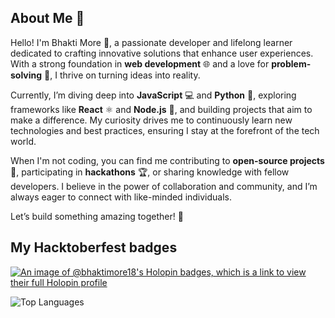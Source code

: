 ## About Me 🌟

Hello! I'm Bhakti More 👋, a passionate developer and lifelong learner dedicated to crafting innovative solutions that enhance user experiences. With a strong foundation in **web development** 🌐 and a love for **problem-solving** 🧩, I thrive on turning ideas into reality.

Currently, I’m diving deep into **JavaScript** 💻 and **Python** 🐍, exploring frameworks like **React** ⚛️ and **Node.js** 🌿, and building projects that aim to make a difference. My curiosity drives me to continuously learn new technologies and best practices, ensuring I stay at the forefront of the tech world.

When I'm not coding, you can find me contributing to **open-source projects** 🤝, participating in **hackathons** 🏆, or sharing knowledge with fellow developers. I believe in the power of collaboration and community, and I’m always eager to connect with like-minded individuals.

Let’s build something amazing together! 🚀

## My Hacktoberfest badges
[![An image of @bhaktimore18's Holopin badges, which is a link to view their full Holopin profile](https://holopin.me/bhaktimore18)](https://holopin.io/@bhaktimore18)

![Top Languages](https://github-readme-stats.vercel.app/api/top-langs/?username=BhaktiMore18&layout=compact&theme=tokyonight) 


<!--
**BhaktiMore18/BhaktiMore18** is a ✨ _special_ ✨ repository because its `README.md` (this file) appears on your GitHub profile.

Here are some ideas to get you started:

- 🔭 I’m currently working on ...
- 🌱 I’m currently learning ...
- 👯 I’m looking to collaborate on ...
- 🤔 I’m looking for help with ...
- 💬 Ask me about ...
- 📫 How to reach me: ...
- 😄 Pronouns: ...
- ⚡ Fun fact: ...
-->
